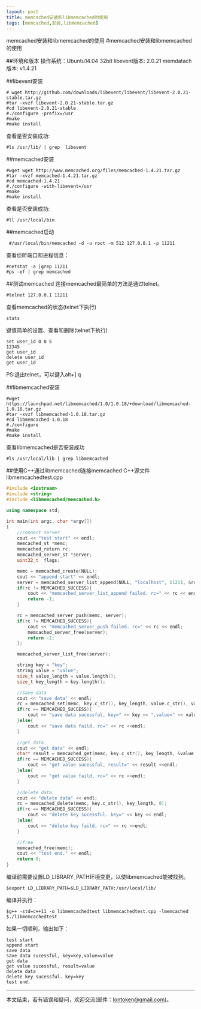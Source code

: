 ```yaml
---
layout: post
title: memcached安装和libmemcached的使用
tags: [memcached,安装,libmemcached]
---
```

memcached安装和libmemcached的使用
#memcached安装和libmemcached的使用

##环境和版本
    操作系统：Ubuntu14.04 32bit
    libevent版本: 2.0.21
    memdatach版本: v1.4.21
    
##libevent安装
``` shell
# wget http://github.com/downloads/libevent/libevent/libevent-2.0.21-stable.tar.gz
#tar -xvzf libevent-2.0.21-stable.tar.gz
#cd libevent-2.0.21-stable
#./configure -prefix=/usr
#make
#make install
```

查看是否安装成功:
``` shell
#ls /usr/lib/ | grep  libevent
```

##memcached安装
``` shell
#wget wget http://www.memcached.org/files/memcached-1.4.21.tar.gz
#tar -xvzf memcached-1.4.21.tar.gz
#cd memcached-1.4.21
#./configure -with-libevent=/usr
#make
#make install
```

查看是否安装成功:
``` shell
#ll /usr/local/bin
```


##memcached启动
``` shell
 #/usr/local/bin/memcached -d -u root -m 512 127.0.0.1 -p 11211
```

查看侦听端口和进程信息：
``` shell
#netstat -a |grep 11211
#ps -ef | grep memcached
```

##测试memcached
连接memcached最简单的方法是通过telnet。
``` shell
#telnet 127.0.0.1 11211
```

查看memcached的状态(telnet下执行)
``` shell
stats
```

键值简单的设置、查看和删除(telnet下执行)
``` shell
set user_id 0 0 5
12345
get user_id
delete user_id
get user_id
```

PS:退出telnet，可以键入alt+] q

##libmemcached安装
```shell
#wget https://launchpad.net/libmemcached/1.0/1.0.18/+download/libmemcached-1.0.18.tar.gz
#tar -xvzf libmemcached-1.0.18.tar.gz
#cd libmemcached-1.0.18
#./configure
#make
#make install
```

查看libmemcached是否安装成功
``` shell
#ls /usr/local/lib | grep libmemcached
```

##使用C++通过libmemcached连接memcached
C++源文件 libmemcachedtest.cpp 
``` c++
#include <iostream>
#include <string>
#include <libmemcached/memcached.h>

using namespace std;

int main(int argc, char *argv[])
{
    //connect server
    cout << "test start" << endl;
    memcached_st *memc;
    memcached_return rc;
    memcached_server_st *server;
    uint32_t  flags;

    memc = memcached_create(NULL);
    cout << "append start" << endl;
    server = memcached_server_list_append(NULL, "localhost", 11211, &rc);
    if(rc != MEMCACHED_SUCCESS){
        cout << "memcached_server_list_append failed. rc=" << rc << endl;
        return -1;
    }

    rc = memcached_server_push(memc, server);
    if(rc != MEMCACHED_SUCCESS){
        cout << "memcached_server_push failed. rc=" << rc << endl;
        memcached_server_free(server);
        return -2;
    };

    memcached_server_list_free(server);

    string key = "key";
    string value = "value";
    size_t value_length = value.length();
    size_t key_length = key.length();

    //Save data
    cout << "save data" << endl;
    rc = memcached_set(memc, key.c_str(), key_length, value.c_str(), value_length, 0, flags);
    if(rc == MEMCACHED_SUCCESS){
        cout << "save data sucessful, key=" << key << ",value=" << value <<endl;
    }else{
        cout << "save data faild, rc=" << rc <<endl;
    }

    //get data
    cout << "get data" << endl;
    char* result = memcached_get(memc, key.c_str(), key_length, &value_length, &flags, &rc);
    if(rc == MEMCACHED_SUCCESS){
        cout << "get value sucessful, result=" << result <<endl;
    }else{
        cout << "get value faild, rc=" << rc <<endl;
    }

    //delete data
    cout << "delete data" << endl;
    rc = memcached_delete(memc, key.c_str(), key_length, 0);
    if(rc == MEMCACHED_SUCCESS){
        cout << "delete key sucessful. key=" << key << endl;
    }else{
        cout << "delete key faild, rc=" << rc <<endl;
    }

    //free
    memcached_free(memc);
    cout << "test end." << endl;
    return 0;
}
```

编译前需要设置LD_LIBRARY_PATH环境变更，以使libmemcached能被找到。
``` shell
$export LD_LIBRARY_PATH=$LD_LIBRARY_PATH:/usr/local/lib/
```
 
编译并执行：
``` shell
$g++ -std=c++11 -o libmemcachedtest libmemcachedtest.cpp -lmemcached
$./libmemcachedtest
```
 
如果一切顺利，输出如下：
``` shell
test start
append start
save data
save data sucessful, key=key,value=value
get data
get value sucessful, result=value
delete data
delete key sucessful. key=key
test end.
```

-----------------
本文结束，若有错误和疑问，欢迎交流(邮件：lontoken@gmail.com)。
